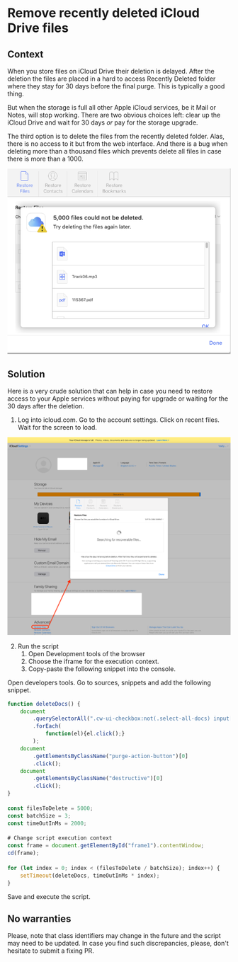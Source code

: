 # Remove recently deleted iCloud Drive files

## Context

When you store files on iCloud Drive their deletion is delayed. After the deletion the files are placed in a hard to access Recently Deleted folder where they stay for 30 days before the final purge. This is typically a good thing.

But when the storage is full all other Apple iCloud services, be it Mail or Notes, will stop working. There are two obvious choices left: clear up the iCloud Drive and wait for 30 days *or* pay for the storage upgrade. 

The third option is to delete the files from the recently deleted folder. Alas, there is no access to it but from the web interface. And there is a bug when deleting more than a thousand files which prevents delete all files in case there is more than a 1000.

![](icloud%20bug.png)

## Solution

Here is a very crude solution that can help in case you need to restore access to your Apple services without paying for upgrade or waiting for the 30 days after the deletion.
 
1. Log into icloud.com. Go to the account settings. Click on recent files. Wait for the screen to load.

![](icloud%20recently%20deleted.png)
 
2. Run the script
    1. Open Development tools of the browser
    1. Choose the iframe for the execution context.
    1. Copy-paste the following snippet into the console.

Open developers tools. Go to sources, snippets and add the following snippet.
```javascript
function deleteDocs() {
    document
        .querySelectorAll(".cw-ui-checkbox:not(.select-all-docs) input[type=checkbox]")
        .forEach(
            function(el){el.click();}
        );
    document
        .getElementsByClassName("purge-action-button")[0]
        .click();
    document
        .getElementsByClassName("destructive")[0]
        .click();
}

const filesToDelete = 5000;
const batchSize = 3;
const timeOutInMs = 2000;

# Change script execution context
const frame = document.getElementById("frame1").contentWindow;
cd(frame);

for (let index = 0; index < (filesToDelete / batchSize); index++) {
    setTimeout(deleteDocs, timeOutInMs * index);
}
```

Save and execute the script.

## No warranties
 
Please, note that class identifiers may change in the future and the script may need to be updated. In case you find such discrepancies, please, don't hesitate to submit a fixing PR.
